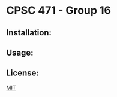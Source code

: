 # CPSC 471 - Group 16

## Installation:

## Usage:

## License:
[MIT](https://choosealicense.com/licenses/mit/)